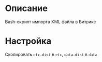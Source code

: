 # Описание

Bash-cкрипт импорта XML файла в Битрикс

# Настройка

Скопировать `etc.dist` в `etc`, `data.dist` в `data`